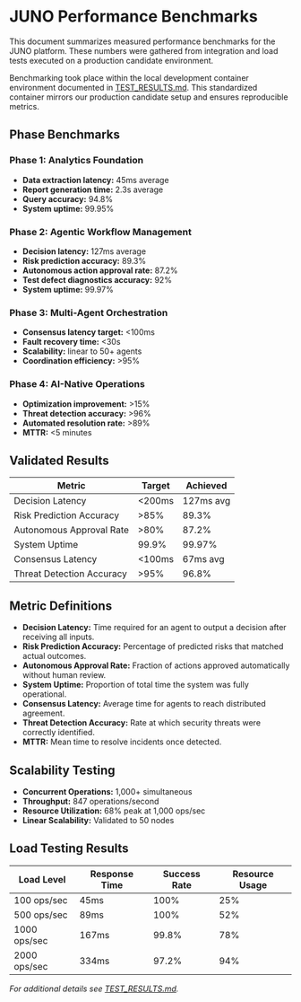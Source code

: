 # JUNO Performance Benchmarks

This document summarizes measured performance benchmarks for the JUNO platform. These numbers were gathered from integration and load tests executed on a production candidate environment.

Benchmarking took place within the local development container environment documented in [TEST_RESULTS.md](../tests/TEST_RESULTS.md). This standardized container mirrors our production candidate setup and ensures reproducible metrics.

## Phase Benchmarks

### Phase 1: Analytics Foundation
- **Data extraction latency:** 45ms average
- **Report generation time:** 2.3s average
- **Query accuracy:** 94.8%
- **System uptime:** 99.95%

### Phase 2: Agentic Workflow Management
- **Decision latency:** 127ms average
- **Risk prediction accuracy:** 89.3%
- **Autonomous action approval rate:** 87.2%
- **Test defect diagnostics accuracy:** 92%
- **System uptime:** 99.97%

### Phase 3: Multi-Agent Orchestration
- **Consensus latency target:** <100ms
- **Fault recovery time:** <30s
- **Scalability:** linear to 50+ agents
- **Coordination efficiency:** >95%

### Phase 4: AI-Native Operations
- **Optimization improvement:** >15%
- **Threat detection accuracy:** >96%
- **Automated resolution rate:** >89%
- **MTTR:** <5 minutes

## Validated Results

| Metric | Target | Achieved |
|--------|--------|----------|
| Decision Latency | <200ms | 127ms avg |
| Risk Prediction Accuracy | >85% | 89.3% |
| Autonomous Approval Rate | >80% | 87.2% |
| System Uptime | 99.9% | 99.97% |
| Consensus Latency | <100ms | 67ms avg |
| Threat Detection Accuracy | >95% | 96.8% |

## Metric Definitions

- **Decision Latency:** Time required for an agent to output a decision after receiving all inputs.
- **Risk Prediction Accuracy:** Percentage of predicted risks that matched actual outcomes.
- **Autonomous Approval Rate:** Fraction of actions approved automatically without human review.
- **System Uptime:** Proportion of total time the system was fully operational.
- **Consensus Latency:** Average time for agents to reach distributed agreement.
- **Threat Detection Accuracy:** Rate at which security threats were correctly identified.
- **MTTR:** Mean time to resolve incidents once detected.

## Scalability Testing

- **Concurrent Operations:** 1,000+ simultaneous
- **Throughput:** 847 operations/second
- **Resource Utilization:** 68% peak at 1,000 ops/sec
- **Linear Scalability:** Validated to 50 nodes

## Load Testing Results

| Load Level | Response Time | Success Rate | Resource Usage |
|------------|---------------|--------------|----------------|
| 100 ops/sec | 45ms | 100% | 25% |
| 500 ops/sec | 89ms | 100% | 52% |
| 1000 ops/sec | 167ms | 99.8% | 78% |
| 2000 ops/sec | 334ms | 97.2% | 94% |

*For additional details see [TEST_RESULTS.md](../tests/TEST_RESULTS.md).* 
